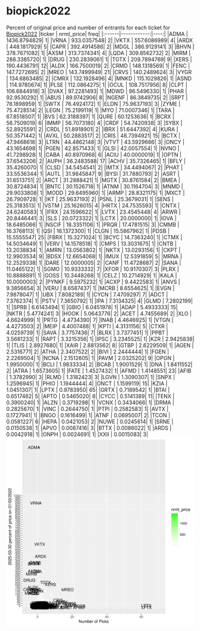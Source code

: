 # biopick2022
Percent of original price and number of entrants for each ticket for [Biopick2022](https://twitter.com/hashtag/Biopick2022)
|ticker |   nrml_price| freq|
|:------|------------:|----:|
|ADMA   | 1436.8794829|    1|
|VRNA   |  933.0357548|    2|
|VKTX   |  557.6086989|    4|
|ARDX   |  448.1817929|    5|
|CAPR   |  392.4914586|    2|
|MDGL   |  386.9129141|    3|
|BHVN   |  378.7671082|    1|
|AXSM   |  313.7374341|    4|
|LQDA   |  309.8562732|    2|
|MIRM   |  288.3385720|    1|
|DRUG   |  230.2839061|    1|
|TGTX   |  209.7894769|    9|
|XERS   |  190.4436791|   12|
|ALDX   |  166.7500019|    2|
|CRMD   |  148.1318569|    1|
|FENC   |  147.7272695|    2|
|MREO   |  143.7499949|   21|
|CRVS   |  140.2489624|    3|
|VYGR   |  134.6863485|    2|
|CMRX   |  132.1928496|    4|
|MNKD   |  115.1029826|    1|
|ASND   |  114.9780674|    1|
|PLSE   |  112.0864275|    1|
|OCUL   |  108.7517956|    8|
|CLPT   |  106.6844918|    3|
|DVAX   |   97.2281493|    1|
|MDWD   |   96.5496330|    1|
|PHAR   |   92.9530292|    1|
|ABUS   |   89.9742906|    8|
|NGENF  |   86.3849735|    2|
|SRPT   |   78.1898959|    1|
|SWTX   |   76.4924172|    1|
|ELDN   |   75.9637193|    3|
|ZYME   |   75.4728514|    2|
|LEGN   |   75.2199119|    1|
|MYO    |   71.0007346|    1|
|TARA   |   67.8518507|    1|
|BVS    |   62.3188397|    1|
|QURE   |   60.1253636|    1|
|BCRX   |   56.7509019|    6|
|IMMP   |   56.7073180|    4|
|CRDF   |   54.7420938|    3|
|SYBX   |   52.8925591|    2|
|CRDL   |   51.8918901|    2|
|IBRX   |   51.6447392|    4|
|KURA   |   50.3571442|    1|
|AVXL   |   50.2883517|    2|
|CRIS   |   48.7394921|   15|
|BCTX   |   47.9468618|    3|
|LTRN   |   44.4862148|    3|
|VTVT   |   43.5929666|    3|
|ONCY   |   43.1654698|    1|
|PGEN   |   42.8571433|    1|
|GLSI   |   42.0057554|    1|
|NVNO   |   41.7298928|    1|
|CABA   |   40.8970968|    6|
|ACIU   |   40.0000019|    1|
|OPTN   |   37.6543206|    2|
|AUPH   |   36.2483588|   17|
|ACHV   |   35.7326465|    1|
|BFLY   |   35.4260070|    1|
|CLSD   |   34.5454541|    2|
|IMTX   |   34.4494067|    2|
|PHAT   |   33.5536344|    1|
|AUTL   |   31.9845847|    9|
|BYSI   |   31.7880793|    2|
|ASRT   |   31.6513751|    2|
|ARCT   |   31.2888421|    1|
|MGTX   |   30.8761584|    2|
|BMEA   |   30.8724834|    1|
|BNTC   |   30.1526718|    1|
|ATNM   |   30.1164704|    3|
|MNMD   |   29.9033808|    1|
|MODD   |   29.6495960|    1|
|ARMP   |   28.8321175|    1|
|MXCT   |   26.7909728|    1|
|IKT    |   25.9637193|    2|
|PSNL   |   25.3679031|    1|
|SENS   |   25.3183513|    1|
|VSTM   |   25.1626015|    4|
|HRTX   |   24.7535593|    1|
|CNTX   |   24.6240583|    1|
|IFRX   |   24.1596622|    1|
|LVTX   |   23.4545448|    4|
|ARWR   |   20.8446441|    3|
|SLS    |   20.0723322|    1|
|LCTX   |   20.0000000|    1|
|IOVA   |   18.6485066|    1|
|NSCIF  |   18.3351106|    1|
|PRQR   |   17.4781515|    3|
|CMMB   |   16.3768113|    1|
|QSI    |   16.1372300|    1|
|CLGN   |   15.5867962|    1|
|PDSB   |   15.5555547|   25|
|FBRX   |   15.3271024|    1|
|BCYC   |   14.7363240|    1|
|CTMX   |   14.5034649|    1|
|VERV   |   14.1578518|    1|
|CMPS   |   13.3031675|    1|
|CNTB   |   13.2038834|    1|
|AMRN   |   13.0563802|    1|
|NKTX   |   13.0293156|    1|
|CKPT   |   12.9903534|    9|
|BDSX   |   12.6654068|    1|
|IMUX   |   12.5391859|    5|
|MRNA   |   12.2529338|    1|
|DARE   |   12.0000005|    2|
|CANF   |   11.4728687|    2|
|SANA   |   11.0465122|    1|
|SGMO   |   10.9333332|    7|
|XFOR   |   10.9170307|    3|
|PLRX   |   10.8888891|    1|
|GOSS   |   10.3448268|    1|
|CELZ   |   10.2714929|    1|
|KALA   |   10.0000003|    2|
|PYNKF  |    9.5975232|    1|
|ACXP   |    9.4422583|    1|
|ANVS   |    9.3856654|    3|
|VERU   |    8.6587437|    1|
|MCRB   |    8.6554625|    1|
|EVGN   |    7.9878047|    1|
|UBX    |    7.8082189|    1|
|CYCN   |    7.4709297|    7|
|ADCT   |    7.3762374|    1|
|PSTV   |    7.3650792|    1|
|IPA    |    7.3134325|    4|
|GLMD   |    7.2802199|    1|
|SPRB   |    6.6143494|    1|
|GBIO   |    6.0451978|    1|
|ADAP   |    5.4933333|   15|
|NKTR   |    5.4774241|    3|
|HOOK   |    5.0643776|    2|
|ACET   |    4.7455689|    2|
|XLO    |    4.6624999|    1|
|PRTG   |    4.4734390|    7|
|INAB   |    4.4646925|    1|
|VTGN   |    4.4273503|    2|
|MEIP   |    4.4007488|    1|
|KPTI   |    4.3131156|    5|
|CTXR   |    4.0259739|    1|
|SAVA   |    3.7757436|    7|
|BLRX   |    3.7377451|    1|
|PPBT   |    3.5681233|    1|
|RAPT   |    3.3215356|    1|
|IPSC   |    3.2345525|    1|
|KZR    |    2.9425838|    1|
|TLIS   |    2.8927680|    1|
|XAIR   |    2.8813562|    8|
|GTBP   |    2.6229509|    1|
|AGEN   |    2.5316771|    2|
|ATHA   |    2.3407522|    2|
|BIVI   |    2.2444444|    1|
|FGEN   |    2.2269504|    1|
|NCNA   |    2.1512605|    1|
|PAVM   |    2.0325202|    9|
|OPGN   |    1.9950000|    1|
|BCLI   |    1.9833334|    2|
|BCAB   |    1.9001529|    1|
|DNA    |    1.8411552|    2|
|ATRA   |    1.6573605|    1|
|FATE   |    1.4527432|    1|
|AFMD   |    1.4148551|   23|
|AFIB   |    1.3782990|    3|
|RLMD   |    1.3182423|    3|
|LGVN   |    1.3090307|    1|
|SNPX   |    1.2596945|    1|
|PHIO   |    1.1944444|    4|
|ONCT   |    1.1599119|   15|
|KZIA   |    1.0451307|    1|
|LPTX   |    0.9783950|   65|
|GRTX   |    0.7189542|    1|
|BTAI   |    0.6517462|    5|
|APTO   |    0.5465020|    8|
|CYCC   |    0.5141389|   11|
|TENX   |    0.3900240|    1|
|ALZN   |    0.3719298|    1|
|VCNX   |    0.3434066|    1|
|DRMA   |    0.2825670|    1|
|VINC   |    0.2644750|    1|
|PTPI   |    0.2582583|    1|
|AVTX   |    0.1727941|    1|
|BNGO   |    0.1616499|    1|
|ATNF   |    0.0695007|    2|
|TCON   |    0.0581227|    6|
|HEPA   |    0.0421053|    2|
|NUWE   |    0.0245614|    1|
|SRNE   |    0.0150538|    1|
|APVO   |    0.0087416|    3|
|BTTX   |    0.0086022|    1|
|ARDS   |    0.0042918|    1|
|ONPH   |    0.0024691|    1|
|XXII   |    0.0015083|    3|
![retvspicks](biopicks.png?raw=true)
